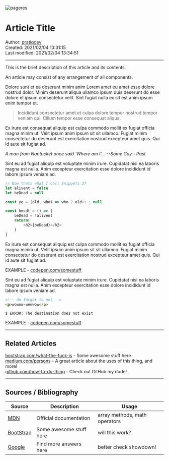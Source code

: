 <!-- ARTICLE -->
![pageres](https://placekitten.com/1000/500)

# Article Title

Author: [pratiqdev]  
Created: 2021/02/04 13:31:15  
Last modified: 2021/02/04 13:34:51

<hr>

This is the brief description of this article and its contents.

An article may consist of any arrangement of all components. 

Dolore sunt et ea deserunt minim anim Lorem amet eu amet esse dolore nostrud dolor. Minim deserunt aliqua ullamco ipsum duis deserunt do esse dolore et ipsum consectetur velit. Sint fugiat nulla ex sit est anim ipsum enim tempor et.

> Incididunt consectetur amet et culpa dolore tempor nostrud tempor veniam qui.
> Cillum tempor esse consequat aliqua.

Ex irure est consequat aliquip est culpa commodo mollit ex fugiat officia magna minim ut. Velit ipsum anim ipsum sit sit ullamco. Fugiat minim consectetur do deserunt est exercitation nostrud excepteur amet quis. Qui id aute sit fugiat ad.


*A man from Nantucket once said 'Where am I'... --Some Guy - Past*


Sint eu ad fugiat aliquip est voluptate minim irure. Cupidatat nisi ea laboris magna est nulla. Anim excepteur exercitation esse dolore incididunt id labore ipsum veniam ad.

```js
// Now thats what I call Snippets 27
let alivent = false
let beDead = null

const ye = (old, who) => who ? old++ : null

const hmsdt = () => {
    beDead = !alivent
    return(
        <h2>{beDead}</h2>
    )
}
```

Ex irure est consequat aliquip est culpa commodo mollit ex fugiat officia magna minim ut. Velit ipsum anim ipsum sit sit ullamco. Fugiat minim consectetur do deserunt est exercitation nostrud excepteur amet quis. Qui id aute sit fugiat ad.

EXAMPLE - [codepen.com/somestuff](http://codepen.com/somestuff "Do things")

Sint eu ad fugiat aliquip est voluptate minim irure. Cupidatat nisi ea laboris magna est nulla. Anim excepteur exercitation esse dolore incididunt id labore ipsum veniam ad.


```html
<!-- do forget to not -->
<p>wowow-weewow</p>
```

```
$ ERROR: The destination does not exist
```

EXAMPLE - [codepen.com/somestuff](http://codepen.com/somestuff "Do things")

<hr>


## Related Articles

[bootstrap.com/what-the-fuck-is](http://getbootstrap.com) - Some awesome stuff here  
[medium.com/persons](http://medium.com/persons) - A great article about the uses of this thing, and more!  
[github.com/how-to-do-thing](http://github.com/how-to-do-thing) - Check out GitHub my dude!  

<hr>

## Sources / Bibliography

Source | Description | Usage
-|-|-
| [MDN](http://github.com) | Official documentation | array methods, math operators
| [BootStrap](http://getbootstrap.com) | Some awesome stuff here | will this work?
| [Google](http://google.com) | Find more answers here | better check showdown!




<!-- Links used in this article ------------------------------->
[pratiqdev]: http://www.gitgub.com/pratiqdev
[PlaceKitten]: http://placekitten.com
